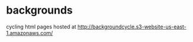 # backgrounds
cycling html pages hosted at http://backgroundcycle.s3-website-us-east-1.amazonaws.com/ 
